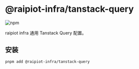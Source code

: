 # @raipiot-infra/tanstack-query

![npm](https://img.shields.io/npm/v/@raipiot-infra/tanstack-query?logo=npm&label=tanstack-query&registry_uri=http%3A%2F%2Fnpm-registry.raipiot.com%3A4873)

raipiot infra 通用 Tanstack Query 配置。

## 安装

```bash
pnpm add @raipiot-infra/tanstack-query
```

